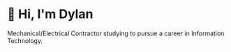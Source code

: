 # 👋 Hi, I'm Dylan

Mechanical/Electrical Contractor studying to pursue a career in Information Technology.
